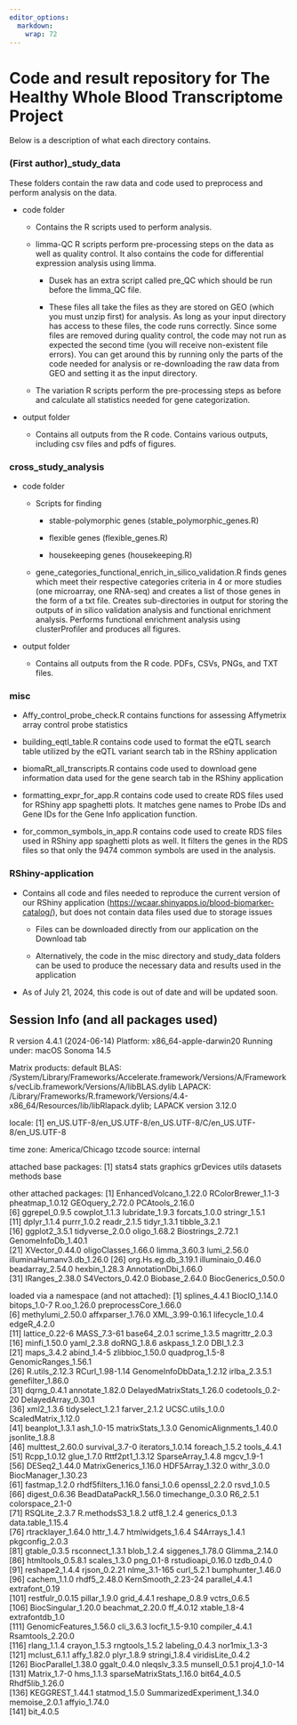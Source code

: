 ```yaml
---
editor_options: 
  markdown: 
    wrap: 72
---
```


# Code and result repository for The Healthy Whole Blood Transcriptome Project

Below is a description of what each directory contains.

### (First author)\_study_data

These folders contain the raw data and code used to preprocess and
perform analysis on the data.

-   code folder

    -   Contains the R scripts used to perform analysis.

    -   limma-QC R scripts perform pre-processing steps on the data as
        well as quality control. It also contains the code for
        differential expression analysis using limma.

        -   Dusek has an extra script called pre_QC which should be run
            before the limma_QC file.

        -   These files all take the files as they are stored on GEO
            (which you must unzip first) for analysis. As long as your
            input directory has access to these files, the code runs
            correctly. Since some files are removed during quality
            control, the code may not run as expected the second time
            (you will receive non-existent file errors). You can get
            around this by running only the parts of the code needed for
            analysis or re-downloading the raw data from GEO and setting
            it as the input directory.

    -   The variation R scripts perform the pre-processing steps as
        before and calculate all statistics needed for gene
        categorization.

-   output folder

    -   Contains all outputs from the R code. Contains various outputs,
        including csv files and pdfs of figures.

### cross_study_analysis

-   code folder

    -   Scripts for finding

        -   stable-polymorphic genes (stable_polymorphic_genes.R)

        -   flexible genes (flexible_genes.R)

        -   housekeeping genes (housekeeping.R)

    -   gene_categories_functional_enrich_in_silico_validation.R finds
        genes which meet their respective categories criteria in 4 or
        more studies (one microarray, one RNA-seq) and creates a list of
        those genes in the form of a txt file. Creates sub-directories
        in output for storing the outputs of in silico validation
        analysis and functional enrichment analysis. Performs functional
        enrichment analysis using clusterProfiler and produces all
        figures.

-   output folder

    -   Contains all outputs from the R code. PDFs, CSVs, PNGs, and TXT
        files.

### misc

-   Affy_control_probe_check.R contains functions for assessing
    Affymetrix array control probe statistics

-   building_eqtl_table.R contains code used to format the eQTL search
    table utilized by the eQTL variant search tab in the RShiny
    application

-   biomaRt_all_transcripts.R contains code used to download gene
    information data used for the gene search tab in the RShiny
    application
    
-   formatting_expr_for_app.R contains code used to create RDS files 
    used for RShiny app spaghetti plots. It matches gene names to Probe
    IDs and Gene IDs for the Gene Info application function.

-   for_common_symbols_in_app.R contains code used to create RDS files 
    used in RShiny app spaghetti plots as well. It filters the genes in
    the RDS files so that only the 9474 common symbols are used in the
    analysis.

### RShiny-application

-   Contains all code and files needed to reproduce the current version
    of our RShiny application
    (<https://wcaar.shinyapps.io/blood-biomarker-catalog/>), but
    does not contain data files used due to storage issues

    -   Files can be downloaded directly from our application on the
        Download tab

    -   Alternatively, the code in the misc directory and study_data
        folders can be used to produce the necessary data and results
        used in the application

-   As of July 21, 2024, this code is out of date and will be updated
    soon.

## Session Info (and all packages used)

R version 4.4.1 (2024-06-14) Platform: x86_64-apple-darwin20 Running
under: macOS Sonoma 14.5

Matrix products: default BLAS:
/System/Library/Frameworks/Accelerate.framework/Versions/A/Frameworks/vecLib.framework/Versions/A/libBLAS.dylib
LAPACK:
/Library/Frameworks/R.framework/Versions/4.4-x86_64/Resources/lib/libRlapack.dylib;
LAPACK version 3.12.0

locale: [1]
en_US.UTF-8/en_US.UTF-8/en_US.UTF-8/C/en_US.UTF-8/en_US.UTF-8

time zone: America/Chicago tzcode source: internal

attached base packages: [1] stats4 stats graphics grDevices utils
datasets methods base

other attached packages: [1] EnhancedVolcano_1.22.0 RColorBrewer_1.1-3
pheatmap_1.0.12 GEOquery_2.72.0 PCAtools_2.16.0\
[6] ggrepel_0.9.5 cowplot_1.1.3 lubridate_1.9.3 forcats_1.0.0
stringr_1.5.1\
[11] dplyr_1.1.4 purrr_1.0.2 readr_2.1.5 tidyr_1.3.1 tibble_3.2.1\
[16] ggplot2_3.5.1 tidyverse_2.0.0 oligo_1.68.2 Biostrings_2.72.1
GenomeInfoDb_1.40.1\
[21] XVector_0.44.0 oligoClasses_1.66.0 limma_3.60.3 lumi_2.56.0
illuminaHumanv3.db_1.26.0 [26] org.Hs.eg.db_3.19.1 illuminaio_0.46.0
beadarray_2.54.0 hexbin_1.28.3 AnnotationDbi_1.66.0\
[31] IRanges_2.38.0 S4Vectors_0.42.0 Biobase_2.64.0 BiocGenerics_0.50.0

loaded via a namespace (and not attached): [1] splines_4.4.1
BiocIO_1.14.0 bitops_1.0-7 R.oo_1.26.0 preprocessCore_1.66.0\
[6] methylumi_2.50.0 affxparser_1.76.0 XML_3.99-0.16.1 lifecycle_1.0.4
edgeR_4.2.0\
[11] lattice_0.22-6 MASS_7.3-61 base64_2.0.1 scrime_1.3.5
magrittr_2.0.3\
[16] minfi_1.50.0 yaml_2.3.8 doRNG_1.8.6 askpass_1.2.0 DBI_1.2.3\
[21] maps_3.4.2 abind_1.4-5 zlibbioc_1.50.0 quadprog_1.5-8
GenomicRanges_1.56.1\
[26] R.utils_2.12.3 RCurl_1.98-1.14 GenomeInfoDbData_1.2.12
irlba_2.3.5.1 genefilter_1.86.0\
[31] dqrng_0.4.1 annotate_1.82.0 DelayedMatrixStats_1.26.0
codetools_0.2-20 DelayedArray_0.30.1\
[36] xml2_1.3.6 tidyselect_1.2.1 farver_2.1.2 UCSC.utils_1.0.0
ScaledMatrix_1.12.0\
[41] beanplot_1.3.1 ash_1.0-15 matrixStats_1.3.0
GenomicAlignments_1.40.0 jsonlite_1.8.8\
[46] multtest_2.60.0 survival_3.7-0 iterators_1.0.14 foreach_1.5.2
tools_4.4.1\
[51] Rcpp_1.0.12 glue_1.7.0 Rttf2pt1_1.3.12 SparseArray_1.4.8
mgcv_1.9-1\
[56] DESeq2_1.44.0 MatrixGenerics_1.16.0 HDF5Array_1.32.0 withr_3.0.0
BiocManager_1.30.23\
[61] fastmap_1.2.0 rhdf5filters_1.16.0 fansi_1.0.6 openssl_2.2.0
rsvd_1.0.5\
[66] digest_0.6.36 BeadDataPackR_1.56.0 timechange_0.3.0 R6_2.5.1
colorspace_2.1-0\
[71] RSQLite_2.3.7 R.methodsS3_1.8.2 utf8_1.2.4 generics_0.1.3
data.table_1.15.4\
[76] rtracklayer_1.64.0 httr_1.4.7 htmlwidgets_1.6.4 S4Arrays_1.4.1
pkgconfig_2.0.3\
[81] gtable_0.3.5 rsconnect_1.3.1 blob_1.2.4 siggenes_1.78.0
Glimma_2.14.0\
[86] htmltools_0.5.8.1 scales_1.3.0 png_0.1-8 rstudioapi_0.16.0
tzdb_0.4.0\
[91] reshape2_1.4.4 rjson_0.2.21 nlme_3.1-165 curl_5.2.1
bumphunter_1.46.0\
[96] cachem_1.1.0 rhdf5_2.48.0 KernSmooth_2.23-24 parallel_4.4.1
extrafont_0.19\
[101] restfulr_0.0.15 pillar_1.9.0 grid_4.4.1 reshape_0.8.9 vctrs_0.6.5\
[106] BiocSingular_1.20.0 beachmat_2.20.0 ff_4.0.12 xtable_1.8-4
extrafontdb_1.0\
[111] GenomicFeatures_1.56.0 cli_3.6.3 locfit_1.5-9.10 compiler_4.4.1
Rsamtools_2.20.0\
[116] rlang_1.1.4 crayon_1.5.3 rngtools_1.5.2 labeling_0.4.3
nor1mix_1.3-3\
[121] mclust_6.1.1 affy_1.82.0 plyr_1.8.9 stringi_1.8.4
viridisLite_0.4.2\
[126] BiocParallel_1.38.0 ggalt_0.4.0 nleqslv_3.3.5 munsell_0.5.1
proj4_1.0-14\
[131] Matrix_1.7-0 hms_1.1.3 sparseMatrixStats_1.16.0 bit64_4.0.5
Rhdf5lib_1.26.0\
[136] KEGGREST_1.44.1 statmod_1.5.0 SummarizedExperiment_1.34.0
memoise_2.0.1 affyio_1.74.0\
[141] bit_4.0.5
